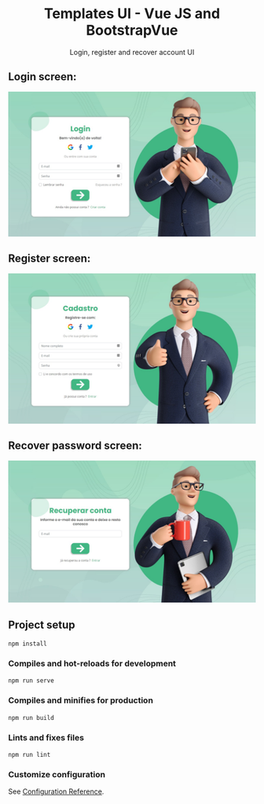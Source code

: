 <h1 align="center">Templates UI - Vue JS and BootstrapVue</h1>
<p align="center">Login, register and recover account UI</p>

<h2>Login screen:</h2>
<img src="src/assets/images/login.jpg">

<h2>Register screen:</h2>
<img src="src/assets/images/register.jpg">

<h2>Recover password screen:</h2>
<img src="src/assets/images/recover.jpg">

## Project setup
```
npm install
```

### Compiles and hot-reloads for development
```
npm run serve
```

### Compiles and minifies for production
```
npm run build
```

### Lints and fixes files
```
npm run lint
```

### Customize configuration
See [Configuration Reference](https://cli.vuejs.org/config/).
